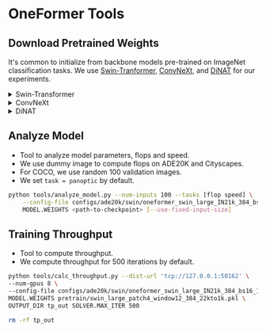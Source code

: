 # OneFormer Tools

## Download Pretrained Weights

It's common to initialize from backbone models pre-trained on ImageNet classification tasks. We use [Swin-Tranformer](https://github.com/microsoft/Swin-Transformer), [ConvNeXt](https://github.com/facebookresearch/ConvNeXt), and [DiNAT](https://github.com/SHI-Labs/Neighborhood-Attention-Transformer) for our experiments.

<details>
<summary>Swin-Transformer</summary>

- [Official Repo](https://github.com/microsoft/Swin-Transformer)
- `convert-pretrained-model-to-d2.py`: Tool to convert Swin Transformer pre-trained weights for D2.

    ```bash
    pip install timm

    wget https://github.com/SwinTransformer/storage/releases/download/v1.0.0/swin_large_patch4_window12_384_22k.pth
    python tools/convert-pretrained-model-to-d2.py swin_large_patch4_window12_384_22k.pth swin_large_patch4_window12_384_22k.pkl

    wget https://github.com/SwinTransformer/storage/releases/download/v1.0.0/swin_large_patch4_window12_384_22k_to_1k.pth
    python tools/convert-pretrained-model-to-d2.py swin_large_patch4_window12_384_22k_to_1k.pth swin_large_patch4_window12_384_22k_to_1k.pkl
    ```

</details>

<details>
<summary>ConvNeXt</summary>

- [Official Repo](https://github.com/facebookresearch/ConvNeXt)
- `convert-pretrained-model-to-d2.py`: Tool to convert ConvNeXt pre-trained weights for D2.

    ```bash
    wget https://dl.fbaipublicfiles.com/convnext/convnext_large_22k_1k_384.pth
    python tools/convert-pretrained-model-to-d2.py convnext_large_22k_1k_384.pth convnext_large_22k_1k_384.pkl

    wget https://dl.fbaipublicfiles.com/convnext/convnext_xlarge_22k_1k_384_ema.pth
    python tools/convert-pretrained-model-to-d2.py convnext_xlarge_22k_1k_384_ema.pth convnext_xlarge_22k_1k_384_ema.pkl
    ```

</details>

<details>
<summary>DiNAT</summary>

- [Official Repo](https://github.com/SHI-Labs/Neighborhood-Attention-Transformer)
- `convert-pretrained-nat-model-to-d2.py`: Tool to convert DiNAT pre-trained weights for D2.

    ```bash
    wget https://shi-labs.com/projects/dinat/checkpoints/imagenet1k/dinat_large_in22k_in1k_384_11x11.pth
    python tools/convert-pretrained-nat-model-to-d2.py dinat_large_in22k_in1k_384_11x11.pth dinat_large_in22k_in1k_384_11x11.pkl

    wget https://shi-labs.com/projects/dinat/checkpoints/imagenet22k/dinat_large_in22k_224.pth
    python tools/convert-pretrained-nat-model-to-d2.py dinat_large_in22k_224.pth dinat_large_in22k_224.pkl
    ```
    
</details>

## Analyze Model

- Tool to analyze model parameters, flops and speed.
- We use dummy image to compute flops on ADE20K and Cityscapes.
- For COCO, we use random 100 validation images.
- We set `task = panoptic` by default.

```bash
python tools/analyze_model.py --num-inputs 100 --tasks [flop speed] \
    --config-file configs/ade20k/swin/oneformer_swin_large_IN21k_384_bs16_160k.yaml \
    MODEL.WEIGHTS <path-to-checkpoint> [--use-fixed-input-size]
```

## Training Throughput

- Tool to compute throughput.
- We compute throughput for 500 iterations by default.

```bash
python tools/calc_throughput.py --dist-url 'tcp://127.0.0.1:50162' \
--num-gpus 8 \
--config-file configs/ade20k/swin/oneformer_swin_large_IN21k_384_bs16_160k.yaml \
MODEL.WEIGHTS pretrain/swin_large_patch4_window12_384_22kto1k.pkl \
OUTPUT_DIR tp_out SOLVER.MAX_ITER 500

rm -rf tp_out
```
